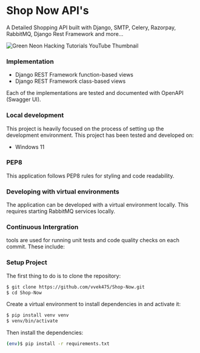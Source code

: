 # Shop Now API's
A Detailed Shopping API built with Django, SMTP, Celery, Razorpay, RabbitMQ, Django Rest Framework and more...

![Green Neon Hacking Tutorials YouTube Thumbnail](https://user-images.githubusercontent.com/74411397/194757348-e8d84a9a-05d3-4830-97e7-ea1b3b35f5b0.png)


### Implementation
- Django REST Framework function-based views
- Django REST Framework class-based views

Each of the implementations are tested and documented with OpenAPI (Swagger UI). 

### Local development
This project is heavily focused on the process of setting up the development environment. This project has been tested and developed on:

- Windows 11

### PEP8

This application follows PEP8 rules for styling and code readability.

### Developing with virtual environments

The application can be developed with a virtual environment locally. This requires starting RabbitMQ services locally.


### Continuous Intergration

tools are used for running unit tests and code quality checks on each commit. These include:


### Setup Project

The first thing to do is to clone the repository:

```sh
$ git clone https://github.com/vvek475/Shop-Now.git
$ cd Shop-Now
```

Create a virtual environment to install dependencies in and activate it:

```sh
$ pip install venv venv
$ venv/bin/activate
```

Then install the dependencies:

```sh
(env)$ pip install -r requirements.txt
```

